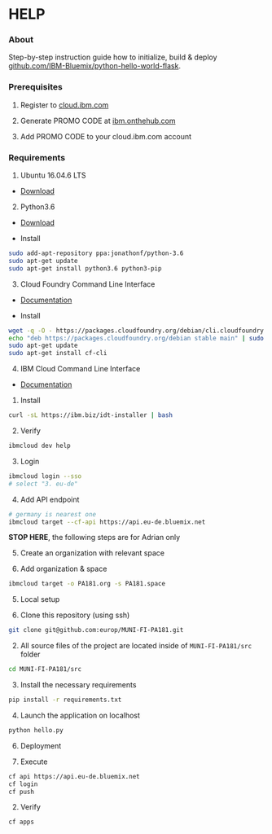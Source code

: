 # HELP

### About

Step-by-step instruction guide how to initialize, build & deploy [github.com/IBM-Bluemix/python-hello-world-flask](https://github.com/IBM-Bluemix/python-hello-world-flask).

### Prerequisites

1. Register to [cloud.ibm.com](https://cloud.ibm.com/)

2. Generate PROMO CODE at [ibm.onthehub.com](https://ibm.onthehub.com)

3. Add PROMO CODE to your cloud.ibm.com account

### Requirements

1. Ubuntu 16.04.6 LTS

  * [Download](https://www.ubuntu.com/download/alternative-downloads)

2. Python3.6

  * [Download](https://www.python.org/downloads/)

  * Install
  ```sh
  sudo add-apt-repository ppa:jonathonf/python-3.6
  sudo apt-get update
  sudo apt-get install python3.6 python3-pip
  ```

3. Cloud Foundry Command Line Interface

  * [Documentation](https://docs.cloudfoundry.org/cf-cli/install-go-cli.html)

  * Install
  ```sh
  wget -q -O - https://packages.cloudfoundry.org/debian/cli.cloudfoundry.org.key | sudo apt-key add -
  echo "deb https://packages.cloudfoundry.org/debian stable main" | sudo tee /etc/apt/sources.list.d/cloudfoundry-cli.list
  sudo apt-get update
  sudo apt-get install cf-cli
  ```

4. IBM Cloud Command Line Interface

  * [Documentation](https://cloud.ibm.com/docs/cli?topic=cloud-cli-ibmcloud-cli#ibmcloud-cli)

  1. Install
  ```sh
  curl -sL https://ibm.biz/idt-installer | bash
  ```

  2. Verify
  ```sh
  ibmcloud dev help
  ```

  3. Login
  ```sh
  ibmcloud login --sso
  # select "3. eu-de"
  ```

  4. Add API endpoint
  ```sh
  # germany is nearest one
  ibmcloud target --cf-api https://api.eu-de.bluemix.net
  ```

  **STOP HERE**, the following steps are for Adrian only

  5. Create an organization with relevant space

  6. Add organization & space
  ```sh
  ibmcloud target -o PA181.org -s PA181.space
  ```

5. Local setup

  1. Clone this repository (using ssh)
  ```sh
  git clone git@github.com:europ/MUNI-FI-PA181.git
  ```

  2. All source files of the project are located inside of `MUNI-FI-PA181/src` folder
  ```sh
  cd MUNI-FI-PA181/src
  ```

  3. Install the necessary requirements
  ```sh
  pip install -r requirements.txt
  ```

  4. Launch the application on localhost
  ```sh
  python hello.py
  ```

6. Deployment

  1. Execute
  ```sh
  cf api https://api.eu-de.bluemix.net
  cf login
  cf push
  ```

  2. Verify
  ```sh
  cf apps
  ```
